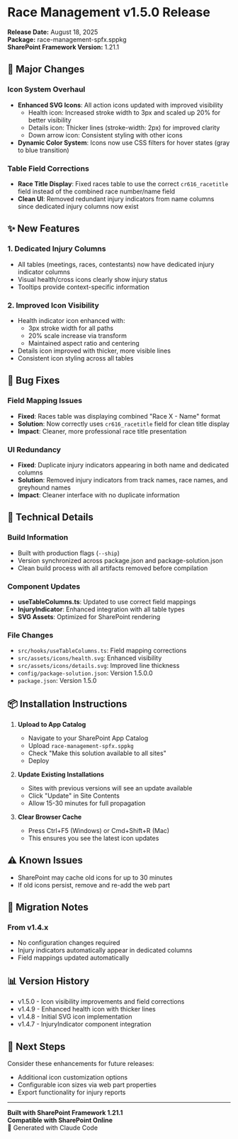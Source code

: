 # Race Management v1.5.0 Release

**Release Date:** August 18, 2025  
**Package:** race-management-spfx.sppkg  
**SharePoint Framework Version:** 1.21.1

## 🎯 Major Changes

### Icon System Overhaul
- **Enhanced SVG Icons**: All action icons updated with improved visibility
  - Health icon: Increased stroke width to 3px and scaled up 20% for better visibility
  - Details icon: Thicker lines (stroke-width: 2px) for improved clarity
  - Down arrow icon: Consistent styling with other icons
- **Dynamic Color System**: Icons now use CSS filters for hover states (gray to blue transition)

### Table Field Corrections
- **Race Title Display**: Fixed races table to use the correct `cr616_racetitle` field instead of the combined race number/name field
- **Clean UI**: Removed redundant injury indicators from name columns since dedicated injury columns now exist

## ✨ New Features

### 1. Dedicated Injury Columns
- All tables (meetings, races, contestants) now have dedicated injury indicator columns
- Visual health/cross icons clearly show injury status
- Tooltips provide context-specific information

### 2. Improved Icon Visibility
- Health indicator icon enhanced with:
  - 3px stroke width for all paths
  - 20% scale increase via transform
  - Maintained aspect ratio and centering
- Details icon improved with thicker, more visible lines
- Consistent icon styling across all tables

## 🐛 Bug Fixes

### Field Mapping Issues
- **Fixed**: Races table was displaying combined "Race X - Name" format
- **Solution**: Now correctly uses `cr616_racetitle` field for clean title display
- **Impact**: Cleaner, more professional race title presentation

### UI Redundancy
- **Fixed**: Duplicate injury indicators appearing in both name and dedicated columns
- **Solution**: Removed injury indicators from track names, race names, and greyhound names
- **Impact**: Cleaner interface with no duplicate information

## 🔧 Technical Details

### Build Information
- Built with production flags (`--ship`)
- Version synchronized across package.json and package-solution.json
- Clean build process with all artifacts removed before compilation

### Component Updates
- **useTableColumns.ts**: Updated to use correct field mappings
- **InjuryIndicator**: Enhanced integration with all table types
- **SVG Assets**: Optimized for SharePoint rendering

### File Changes
- `src/hooks/useTableColumns.ts`: Field mapping corrections
- `src/assets/icons/health.svg`: Enhanced visibility
- `src/assets/icons/details.svg`: Improved line thickness
- `config/package-solution.json`: Version 1.5.0.0
- `package.json`: Version 1.5.0

## 📦 Installation Instructions

1. **Upload to App Catalog**
   - Navigate to your SharePoint App Catalog
   - Upload `race-management-spfx.sppkg`
   - Check "Make this solution available to all sites"
   - Deploy

2. **Update Existing Installations**
   - Sites with previous versions will see an update available
   - Click "Update" in Site Contents
   - Allow 15-30 minutes for full propagation

3. **Clear Browser Cache**
   - Press Ctrl+F5 (Windows) or Cmd+Shift+R (Mac)
   - This ensures you see the latest icon updates

## ⚠️ Known Issues

- SharePoint may cache old icons for up to 30 minutes
- If old icons persist, remove and re-add the web part

## 🔄 Migration Notes

### From v1.4.x
- No configuration changes required
- Injury indicators automatically appear in dedicated columns
- Field mappings updated automatically

## 📊 Version History

- v1.5.0 - Icon visibility improvements and field corrections
- v1.4.9 - Enhanced health icon with thicker lines
- v1.4.8 - Initial SVG icon implementation
- v1.4.7 - InjuryIndicator component integration

## 🚀 Next Steps

Consider these enhancements for future releases:
- Additional icon customization options
- Configurable icon sizes via web part properties
- Export functionality for injury reports

---

**Built with SharePoint Framework 1.21.1**  
**Compatible with SharePoint Online**  
🤖 Generated with Claude Code